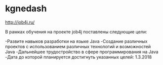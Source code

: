 ﻿# kgnedash
http://job4j.ru/

В рамках обучения на проекте job4j поставлены следующие цели:

-Развите навыков разработки на языке Java
-Создание различных проектов с использованием различных технологий и возможностей Java
-Дальнейшее трудостройство в сфере программирования на Java
-Дата до которой планируется достигнуть указанных целей: 1.3.2018